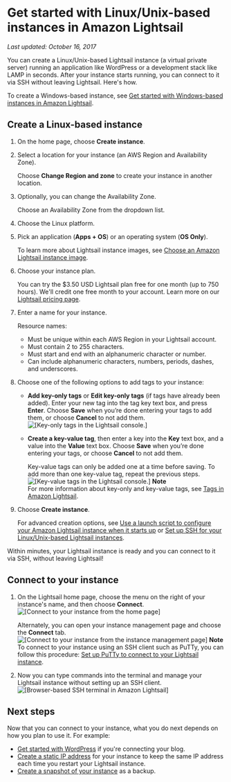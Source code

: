 # Get started with Linux/Unix\-based instances in Amazon Lightsail<a name="getting-started-with-amazon-lightsail"></a>

 *Last updated: October 16, 2017* 

You can create a Linux/Unix\-based Lightsail instance \(a virtual private server\) running an application like WordPress or a development stack like LAMP in seconds\. After your instance starts running, you can connect to it via SSH without leaving Lightsail\. Here's how\.

To create a Windows\-based instance, see [Get started with Windows\-based instances in Amazon Lightsail](get-started-with-windows-based-instances-in-lightsail.md)\.

## Create a Linux\-based instance<a name="getting-started-create-an-instance"></a>

1. On the home page, choose **Create instance**\.

1. Select a location for your instance \(an AWS Region and Availability Zone\)\.

   Choose **Change Region and zone** to create your instance in another location\.

1. Optionally, you can change the Availability Zone\.

   Choose an Availability Zone from the dropdown list\.

1. Choose the Linux platform\.

1. Pick an application \(**Apps \+ OS**\) or an operating system \(**OS Only**\)\.

   To learn more about Lightsail instance images, see [Choose an Amazon Lightsail instance image](compare-options-choose-lightsail-instance-image.md)\.

1. Choose your instance plan\.

   You can try the $3\.50 USD Lightsail plan free for one month \(up to 750 hours\)\. We'll credit one free month to your account\. Learn more on our [Lightsail pricing page](http://www.amazonlightsail.com/pricing/)\.

1. Enter a name for your instance\.

   Resource names:
   + Must be unique within each AWS Region in your Lightsail account\.
   + Must contain 2 to 255 characters\.
   + Must start and end with an alphanumeric character or number\.
   + Can include alphanumeric characters, numbers, periods, dashes, and underscores\.

1. Choose one of the following options to add tags to your instance:
   + **Add key\-only tags** or **Edit key\-only tags** \(if tags have already been added\)\. Enter your new tag into the tag key text box, and press **Enter**\. Choose **Save** when you’re done entering your tags to add them, or choose **Cancel** to not add them\.  
![\[Key-only tags in the Lightsail console.\]](https://d9yljz1nd5001.cloudfront.net/en_us/cdafd3c2a6d9edfefee89eda217b0068/images/amazon-lightsail-key-only-tags.png)
   + **Create a key\-value tag**, then enter a key into the **Key** text box, and a value into the **Value** text box\. Choose **Save** when you’re done entering your tags, or choose **Cancel** to not add them\.

     Key\-value tags can only be added one at a time before saving\. To add more than one key\-value tag, repeat the previous steps\.  
![\[Key-value tags in the Lightsail console.\]](https://d9yljz1nd5001.cloudfront.net/en_us/cdafd3c2a6d9edfefee89eda217b0068/images/amazon-lightsail-key-value-tag.png)
**Note**  
For more information about key\-only and key\-value tags, see [Tags in Amazon Lightsail](amazon-lightsail-tags.md)\.

1. Choose **Create instance**\.

   For advanced creation options, see [Use a launch script to configure your Amazon Lightsail instance when it starts up](lightsail-how-to-configure-server-additional-data-shell-script.md) or [Set up SSH for your Linux/Unix\-based Lightsail instances](lightsail-how-to-set-up-ssh.md)\.

Within minutes, your Lightsail instance is ready and you can connect to it via SSH, without leaving Lightsail\!

## Connect to your instance<a name="getting-started-connect-to-your-instance"></a>

1. On the Lightsail home page, choose the menu on the right of your instance's name, and then choose **Connect**\.  
![\[Connect to your instance from the home page\]](https://d9yljz1nd5001.cloudfront.net/en_us/cdafd3c2a6d9edfefee89eda217b0068/images/amazon-lightsail-connect-to-your-instance.png)

   Alternately, you can open your instance management page and choose the **Connect** tab\.  
![\[Connect to your instance from the instance management page\]](https://d9yljz1nd5001.cloudfront.net/en_us/cdafd3c2a6d9edfefee89eda217b0068/images/amazon-lightsail-connect-to-your-instance-from-instance-management-page.png)
**Note**  
To connect to your instance using an SSH client such as PuTTy, you can follow this procedure: [Set up PuTTy to connect to your Lightsail instance](lightsail-how-to-set-up-putty-to-connect-using-ssh.md)\.

1. Now you can type commands into the terminal and manage your Lightsail instance without setting up an SSH client\.  
![\[Browser-based SSH terminal in Amazon Lightsail\]](https://d9yljz1nd5001.cloudfront.net/en_us/cdafd3c2a6d9edfefee89eda217b0068/images/amazon-lightsail-bitnami-terminal-window.png)

## Next steps<a name="getting-started-next-steps"></a>

Now that you can connect to your instance, what you do next depends on how you plan to use it\. For example:
+ [Get started with WordPress](getting-started-with-wordpress-and-lightsail.md) if you're connecting your blog\.
+ [Create a static IP address](lightsail-create-static-ip.md) for your instance to keep the same IP address each time you restart your Lightsail instance\.
+ [Create a snapshot of your instance](lightsail-how-to-create-a-snapshot-of-your-instance.md) as a backup\.